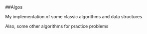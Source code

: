 ##Algos

My implementation of some classic algorithms and data structures

Also, some other algorithms for practice problems